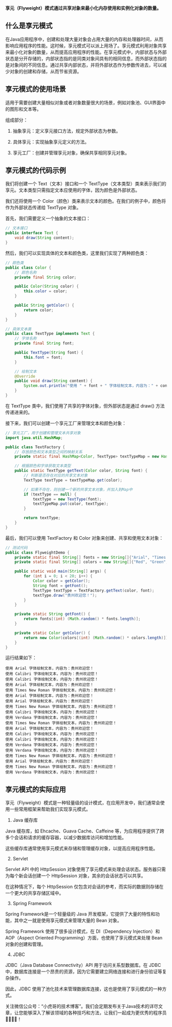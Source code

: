 **享元（Flyweight）模式通过共享对象来最小化内存使用和实例化对象的数量。**


## 什么是享元模式

在Java应用程序中，创建和处理大量对象会占用大量的内存和处理器时间，从而影响应用程序的性能。这时候，享元模式可以派上用场了。享元模式利用对象共享来最小化对象的数量，从而提高应用程序的性能。在享元模式中，内部状态与外部状态是分开存储的，内部状态指的是同类对象间具有的相同信息，而外部状态指的是对象间的不同信息。通过共享内部状态，并将外部状态作为参数传进去，可以减少对象的创建和存储，从而节省资源。

## 享元模式的使用场景

适用于需要创建大量相似对象或者对象数量很大的场景，例如对象池、GUI界面中的图形和文本等。

组成部分：

1. 抽象享元：定义享元接口方法，规定外部状态为参数。

2. 具体享元：实现抽象享元定义的方法。

3. 享元工厂：创建并管理享元对象，确保共享相同享元对象。

## 享元模式的代码示例

我们将创建一个 Text（文本）接口和一个 TextType（文本类型）类来表示我们的享元。文本类型只需指定文本应使用的字体，因为颜色是外部状态。

我们还将使用一个 Color（颜色）类来表示文本的颜色。在我们的例子中，颜色将作为外部状态传递给 TextType 对象。

首先，我们需要定义一个抽象的文本接口：

```java
// 文本接口
public interface Text {
    void draw(String content);
}
```

然后，我们可以实现具体的文本和颜色类，这里我们实现了两种颜色类：

```java
// 颜色类
public class Color {
    // 颜色名称
    private final String color;

    public Color(String color) {
        this.color = color;
    }

    public String getColor() {
        return color;
    }
}

// 具体文本类
public class TextType implements Text {
    // 字体名称
    private final String font;

    public TextType(String font) {
        this.font = font;
    }

    // 绘制文本
    @Override
    public void draw(String content) {
        System.out.println("使用 " + font + " 字体绘制文本，内容为：" + content);
    }
}
```

在 TextType 类中，我们使用了共享的字体对象，但外部状态是通过 draw() 方法传递进来的。

接下来，我们可以创建一个享元工厂来管理文本和颜色对象：

```java
// 享元工厂，用于创建和管理文本共享对象
import java.util.HashMap;

public class TextFactory {
    // 存放颜色和文本类型之间的映射关系
    private static final HashMap<Color, TextType> textTypeMap = new HashMap<>();

    // 根据颜色和字体获取文本类型
    public static TextType getText(Color color, String font) {
        // 判断是否存在对应的共享文本对象
        TextType textType = textTypeMap.get(color);

        // 如果不存在，则创建一个新的共享文本对象，并加入到Map中
        if (textType == null) {
            textType = new TextType(font);
            textTypeMap.put(color, textType);
        }

        return textType;
    }
}
```

最后，我们可以使用 TextFactory 和 Color 对象来创建、共享和使用文本对象：

```java
// 测试代码
public class FlyweightDemo {
    private static final String[] fonts = new String[]{"Arial", "Times New Roman", "Verdana", "Calibri"};
    private static final String[] colors = new String[]{"Red", "Green", "Blue", "Orange"};

    public static void main(String[] args) {
        for (int i = 0; i < 20; i++) {
            Color color = getColor();
            String font = getFont();
            TextType textType = TextFactory.getText(color, font);
            textType.draw("贵州欢迎您！");
        }
    }

    private static String getFont() {
        return fonts[(int) (Math.random() * fonts.length)];
    }

    private static Color getColor() {
        return new Color(colors[(int) (Math.random() * colors.length)]);
    }
}
```

运行结果如下：

```
使用 Arial 字体绘制文本，内容为：贵州欢迎您！
使用 Calibri 字体绘制文本，内容为：贵州欢迎您！
使用 Calibri 字体绘制文本，内容为：贵州欢迎您！
使用 Arial 字体绘制文本，内容为：贵州欢迎您！
使用 Times New Roman 字体绘制文本，内容为：贵州欢迎您！
使用 Arial 字体绘制文本，内容为：贵州欢迎您！
使用 Arial 字体绘制文本，内容为：贵州欢迎您！
使用 Times New Roman 字体绘制文本，内容为：贵州欢迎您！
使用 Calibri 字体绘制文本，内容为：贵州欢迎您！
使用 Verdana 字体绘制文本，内容为：贵州欢迎您！
使用 Times New Roman 字体绘制文本，内容为：贵州欢迎您！
使用 Arial 字体绘制文本，内容为：贵州欢迎您！
使用 Calibri 字体绘制文本，内容为：贵州欢迎您！
使用 Calibri 字体绘制文本，内容为：贵州欢迎您！
使用 Verdana 字体绘制文本，内容为：贵州欢迎您！
使用 Verdana 字体绘制文本，内容为：贵州欢迎您！
使用 Times New Roman 字体绘制文本，内容为：贵州欢迎您！
使用 Arial 字体绘制文本，内容为：贵州欢迎您！
使用 Times New Roman 字体绘制文本，内容为：贵州欢迎您！
使用 Verdana 字体绘制文本，内容为：贵州欢迎您！
```
## 享元模式的实际应用
享元（Flyweight）模式是一种轻量级的设计模式，在应用开发中，我们通常会使用一些常用框架来帮助我们实现享元模式。

1. Java 缓存库

Java 缓存库，如 Ehcache、Guava Cache、Caffeine 等，为应用程序提供了跨多个会话和请求的缓存容器，以减少数据库访问和增加性能。

这些缓存库通常使用享元模式来存储和管理缓存对象，以提高应用程序性能。

2. Servlet

 Servlet API 中的 HttpSession 对象使用了享元模式来处理会话状态。服务器只需为每个新会话创建一个 HttpSession 对象，其余的会话状态可以共享。

在这种情况下，每个 HttpSession 仅包含对会话的参考，而实际的数据则存储在一个更大的共享存储区域中。

3. Spring Framework

Spring Framework是一个轻量级的 Java 开发框架，它提供了大量的特性和功能，其中之一就是使用享元模式来管理大量的 Bean 对象。

Spring Framework 使用了很多设计模式，在 DI（Dependency Injection）和 AOP（Aspect Oriented Programming）方面，也使用了享元模式来处理 Bean 对象的创建和管理。

4. JDBC

JDBC（Java Database Connectivity）API 用于访问关系型数据库。在 JDBC 中，数据库连接是一个昂贵的资源，因为它需要建立网络连接和进行身份验证等复杂操作。

因此，JDBC 使用了池化技术来管理数据库连接，这也是使用了享元模式的一种方式。

关注微信公众号：“小虎哥的技术博客”。我们会定期发布关于Java技术的详尽文章，让您能够深入了解该领域的各种技巧和方法，让我们一起成为更优秀的程序员👩‍💻👨‍💻！